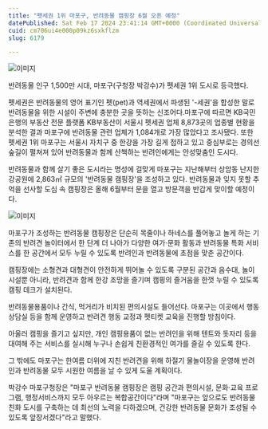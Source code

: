 ```yaml
---
title: "펫세권 1위 마포구, 반려동물 캠핑장 6월 오픈 예정"
datePublished: Sat Feb 17 2024 23:41:14 GMT+0000 (Coordinated Universal Time)
cuid: cm706ui4e000p09kz6sxkflzm
slug: 6179

---
```



![이미지](https://cdn.hashnode.com/res/hashnode/image/upload/v1739260584048/fa44c2ea-f24c-42f4-a580-2c9b6074c0d2.jpeg)

반려동물 인구 1,500만 시대, 마포구(구청장 박강수)가 펫세권 1위 도시로 등극했다.

펫세권은 반려동물의 영어 표기인 펫(pet)과 역세권에서 파생된 '-세권'을 합성한 말로 반려동물을 위한 시설이 주변에 충분한 곳을 뜻하는 신조어다.마포구에 따르면 KB국민은행의 부동산 전문 플랫폼 KB부동산이 서울시 펫세권 업체 8,873곳의 업종별 현황을 분석한 결과 마포구에 반려동물 관련 업체가 1,084개로 가장 많았다고 조사됐다. 또한 펫세권 1위 마포구는 서울시 자치구 중 한강을 가장 길게 접하고 있고 중심부로는 경의선숲길이 펼쳐져 있어 반려동물과 함께 산책하는 반려인에게는 안성맞춤인 도시다.

반려동물과 함께 살기 좋은 도시라는 명성에 걸맞게 마포구는 지난해부터 상암동 난지한강공원에 2,863㎡ 규모의 '반려동물 캠핑장'을 조성하고 있다. 반려동물과 잊지 못할 추억을 선사할 도심 속 캠핑장은 올해 6월부터 문을 열고 방문객을 반갑게 맞이할 예정이다.

![이미지](https://cdn.hashnode.com/res/hashnode/image/upload/v1739260586003/72cfe1c1-6d15-4d42-8eee-47c262dbd2a0.png)

마포구가 조성하는 반려동물 캠핑장은 단순히 목줄이나 하네스를 풀어놓고 놀게 하는 기존의 반려견 놀이터에서 한 단계 더 나아가 다양한 여가·문화 활동과 반려동물 특화 서비스를 한 공간에서 모두 누릴 수 있도록 반려인과 반려동물에 초점을 맞춘 공간이다.

캠핑장에는 소형견과 대형견이 안전하게 뛰어놀 수 있도록 구분된 공간과 음수대, 놀이시설뿐 아니라, 반려견과 함께 한강 조망을 즐기며 캠핑의 즐거움을 한껏 누릴 수 있도록 캠핑 데크가 설치된다.

반려동물용품이나 간식, 먹거리가 비치된 편의시설도 들어선다. 마포구는 이곳에서 행동상담실 등을 함께 운영하고 반려견 행동 교정과 펫티켓 교육을 진행할 방침이다.

아울러 캠핑을 즐기고 싶지만, 개인 캠핑용품이 없는 반려인을 위해 텐트와 돗자리 등을 대여해 주는 서비스를 실시해 누구나 손쉽게 친환경적인 여가를 즐길 수 있도록 한다.

그 밖에도 마포구는 한여름 더위에 지친 반려견을 위해 하절기 물놀이장을 운영해 반려인과 반려동물 모두 시원한 여름을 날 수 있게 도울 계획이다.

박강수 마포구청장은 "마포구 반려동물 캠핑장은 캠핑 공간과 편의시설, 문화·교육 프로그램, 행정서비스까지 모두 아우르는 복합공간이다"라며 "마포구는 앞으로도 반려동물 친화 도시를 구축하는 데 최선의 노력을 다하겠으며, 건강한 반려동물 문화가 조성될 수 있도록 앞장서겠다"라고 말했다.